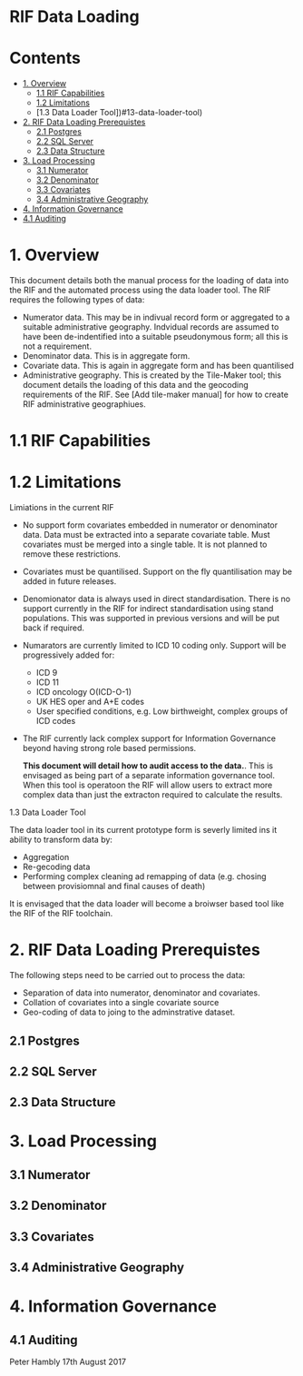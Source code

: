 RIF Data Loading
================

# Contents

- [1. Overview](#1-overview)
  - [1.1 RIF Capabilities](#11-rif-capabilities)
  - [1.2 Limitations](#12-limitations)
  - [1.3 Data Loader Tool])#13-data-loader-tool)
- [2. RIF Data Loading Prerequistes](#2-rif-data-loading-prerequistes)
  - [2.1 Postgres](#21-postgres)
  - [2.2 SQL Server](#22-sql-server)
  - [2.3 Data Structure](#23-data-structure)
- [3. Load Processing](#3-load-processing)
  - [3.1 Numerator](#31-numerator)
  - [3.2 Denominator](#32-denominator)
  - [3.3 Covariates](#33-covariates)
  - [3.4 Administrative Geography](#34-administrative-geography)
- [4. Information Governance](#4-information-governance)
 - [4.1 Auditing](#41-auditing)

# 1. Overview

This document details both the manual process for the loading of data into the RIF and the automated process 
using the data loader tool. The RIF requires the following types of data:

* Numerator data. This may be in indivual record form or aggregated to a suitable administrative geography. 
  Indvidual records are assumed to have been de-indentified into a suitable pseudonymous form; all this is
  not a requirement.
* Denominator data. This is in aggregate form.
* Covariate data. This is again in aggregate form and has been quantilised
* Administrative geography. This is created by the Tile-Maker tool; this document details the loading of 
  this data and the geocoding requirements of the RIF. See [Add tile-maker manual] for how to create
  RIF administrative geographiues.
  
# 1.1 RIF Capabilities
  
# 1.2 Limitations

Limiations in the current RIF

* No support form covariates embedded in numerator or denominator data. Data must be extracted into a separate 
  covariate table. Must covariates must be merged into a single table. It is not planned to remove these 
  restrictions.
* Covariates must be quantilised. Support on the fly quantilisation may be added in future releases.
* Denomionator data is always used in direct standardisation. There is no support currently in the RIF for
  indirect standardisation using stand populations. This was supported in previous versions and will be put 
  back if required.
* Numarators are currently limited to ICD 10 coding only. Support will be progressively added for:
  * ICD 9
  * ICD 11
  * ICD oncology O(ICD-O-1)
  * UK HES oper and A+E codes
  * User specified conditions, e.g. Low birthweight, complex groups of ICD codes
* The RIF currently lack complex support for Information Governance beyond having strong role based permissions.
  
  **This document will detail how to audit access to the data.**. This is envisaged as being part of a separate
  information governance tool. When this tool is operatoon the RIF will allow users to extract more complex 
  data than just the extracton required to calculate the results.
  
1.3 Data Loader Tool
  
The data loader tool in its current prototype form is severly limited ins it ability to transform data by:

* Aggregation
* Re-gecoding data
* Performing complex cleaning ad remapping of data (e.g. chosing between provisiomnal and final causes of death)

It is envisaged that the data loader will become a broiwser based tool like the RIF of the RIF toolchain.
 
# 2. RIF Data Loading Prerequistes

The following steps need to be carried out to process the data:

* Separation of data into numerator, denominator and covariates. 
* Collation of covariates into a single covariate source
* Geo-coding of data to joing to the adminstrative dataset.

## 2.1 Postgres

## 2.2 SQL Server

## 2.3 Data Structure

# 3. Load Processing 

## 3.1 Numerator

## 3.2 Denominator

## 3.3 Covariates

## 3.4 Administrative Geography

# 4. Information Governance

## 4.1 Auditing

Peter Hambly
17th August 2017